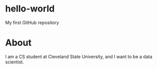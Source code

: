 # hello-world
My first GitHub repository

# About
I am a CS student at Cleveland State University, and I want to be a data scientist.
